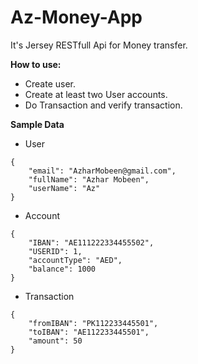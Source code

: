 # Az-Money-App
It's Jersey RESTfull Api for Money transfer.

**How to use:**
* Create user.
* Create at least two User accounts.
* Do Transaction and verify transaction.


**Sample Data**

* User

```
{
	"email": "AzharMobeen@gmail.com",
	"fullName": "Azhar Mobeen",    
	"userName": "Az"
}
```

* Account

```
{
	"IBAN": "AE111222334455502",
	"USERID": 1,	
	"accountType": "AED",
	"balance": 1000
}
```

* Transaction

```
{
	"fromIBAN": "PK112233445501",
	"toIBAN": "AE112233445501",
	"amount": 50
}
```